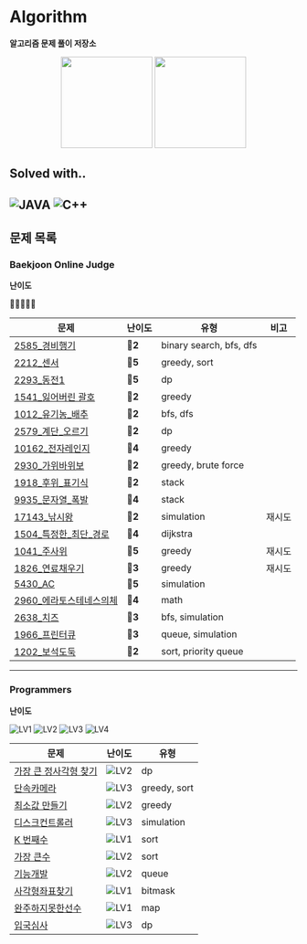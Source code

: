 # Algorithm

**알고리즘 문제 풀이 저장소**

<div align = "center">
  <img src="https://camo.githubusercontent.com/96deb9410f82a396ee353915212bd06c6c26a6e745ca740e61f6b2b1d4dec27f/687474703a2f2f6d617a617373756d6e6964612e7774662f6170692f76322f67656e65726174655f62616467653f626f6a3d68616c7563696e6f72" height=160/ alt="">
  <img src="https://mazandi.herokuapp.com/api?handle=halucinor&theme=warm" height=160/ alt="">
</div>

## Solved with..
![JAVA](https://img.shields.io/badge/Java-ED8B00?style=for-the-badge&logo=java&logoColor=white)
![C++](https://img.shields.io/badge/C%2B%2B-00599C?style=for-the-badge&logo=c%2B%2B&logoColor=white)
----
## 문제 목록

### Baekjoon Online Judge
**난이도**

💎🔴🥇🥈🥉

| 문제                                                 | 난이도     | 유형                      | 비고  |
|----------------------------------------------------|---------|-------------------------|-----|
| [2585_경비행기](BOJ/[BOJ]2585_경비행기.cpp)                | **🥇2** | binary search, bfs, dfs |
| [2212_센서](BOJ/[BOJ]2212_센서.cpp)                    | **🥇5** | greedy, sort            |
| [2293_동전1](BOJ/[BOJ]2293_동전1.cpp)                  | **🥇5** | dp                      |
| [1541_잃어버린 괄호](BOJ/[BOJ]1541_잃어버린_괄호.cpp)          | **🥈2** | greedy                  |
| [1012_유기농_배추](BOJ/[BOJ]1012_유기농_배추.cpp)            | **🥈2** | bfs, dfs                |
| [2579_계단_오르기](BOJ/[BOJ]2579_계단_오르기.cpp)            | **🥈2** | dp                      |
| [10162_전자레인지](BOJ/[BOJ]10162_전자레인지.cpp)            | **🥉4** | greedy                  |
| [2930_가위바위보](BOJ/[BOJ]2930_가위바위보.cpp)              | **🥉2** | greedy, brute force     |
| [1918_후위_표기식](BOJ/src/후위표기식_1918/Main.java)        | **🥇2** | stack                   |
| [9935_문자열_폭발](BOJ/src/문자열폭발_9935/Main.java)        | **🥇4** | stack                   |
| [17143_낚시왕](BOJ/src/낚시왕_17143/Main2.java)          | **🥇2** | simulation              | 재시도 |
| [1504_특정한_최단_경로](BOJ/src/특정한최단경로_1504/Main.java)   | **🥇4** | dijkstra                |     |
| [1041_주사위](BOJ/src/주사위_1041/Main.java)             | **🥇5** | greedy                  | 재시도 |
| [1826_연료채우기](BOJ/src/연료채우기_1826/Main.java)         | **🥇3** | greedy                  | 재시도 |
| [5430_AC](BOJ/src/AC_5430/Main.java)               | **🥇5** | simulation              |  |
| [2960_에라토스테네스의체](BOJ/src/에라토스테네스의체_2960/Main.java) | **🥈4** | math                    |  |
| [2638_치즈](BOJ/src/치즈_2638/Main.java)               | **🥇3** | bfs, simulation         |  |
| [1966_프린터큐](BOJ/src/프린터큐_1966/Main.java)             | **🥈3** | queue, simulation       |  |
| [1202_보석도둑](BOJ/src/보석도둑_1202/Main.java)             | **🥇2** | sort, priority queue       |  |


-----
### Programmers

**난이도**

![LV1](https://img.shields.io/badge/-LV1-success?style=flat)
![LV2](https://img.shields.io/badge/-LV2-yellow?style=flat)
![LV3](https://img.shields.io/badge/-LV3-orange?style=flat)
![LV4](https://img.shields.io/badge/-LV4-red?style=flat)

| 문제                                                     | 난이도                                                          | 유형           |
|--------------------------------------------------------|--------------------------------------------------------------|--------------|
| [가장 큰 정사각형 찾기](Programmers/[programmers]가장큰정사각형찾기.cpp) | ![LV2](https://img.shields.io/badge/-LV2-yellow?style=flat)  | dp           |
| [단속카메라](Programmers/[programmers]단속카메라.cpp)            | ![LV3](https://img.shields.io/badge/-LV3-orange?style=flat)  | greedy, sort |
| [최소값 만들기](Programmers/[programmers]최소값_만들기.cpp)        | ![LV2](https://img.shields.io/badge/-LV2-yellow?style=flat)  | greedy       |
| [디스크컨트롤러](Programmers/src/디스크컨트롤러/Solution.java)       | ![LV3](https://img.shields.io/badge/-LV3-orange?style=flat)  | simulation   |
| [K 번째수](Programmers/src/K번째수/Solution.java)            | ![LV1](https://img.shields.io/badge/-LV1-success?style=flat) | sort         |
| [가장 큰수](Programmers/src/가장큰수/Solution.java)            | ![LV2](https://img.shields.io/badge/-LV2-yellow?style=flat)  | sort         |
| [기능개발](Programmers/src/기능개발/Solution.java)             | ![LV2](https://img.shields.io/badge/-LV2-yellow?style=flat)  | queue        |
| [사각형좌표찾기](Programmers/src/사전테스트/Solution.java)         | ![LV1](https://img.shields.io/badge/-LV1-success?style=flat) | bitmask      |
| [완주하지못한선수](Programmers/src/완주하지못한선수/Solution.java)     | ![LV1](https://img.shields.io/badge/-LV1-success?style=flat) | map          |
| [입국심사](Programmers/src/입국심사/Solution.java)             | ![LV3](https://img.shields.io/badge/-LV3-orange?style=flat)  | dp           |
